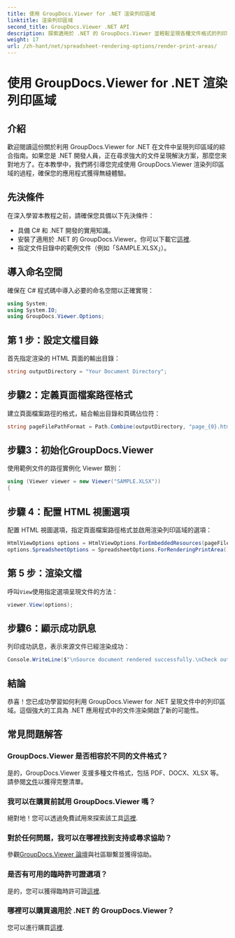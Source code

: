 ```yaml
---
title: 使用 GroupDocs.Viewer for .NET 渲染列印區域
linktitle: 渲染列印區域
second_title: GroupDocs.Viewer .NET API
description: 探索適用於 .NET 的 GroupDocs.Viewer 並輕鬆呈現各種文件格式的列印區域。立即免費試用！ #GroupDocs.Viewer
weight: 17
url: /zh-hant/net/spreadsheet-rendering-options/render-print-areas/
---
```


# 使用 GroupDocs.Viewer for .NET 渲染列印區域

## 介紹
歡迎閱讀這份關於利用 GroupDocs.Viewer for .NET 在文件中呈現列印區域的綜合指南。如果您是 .NET 開發人員，正在尋求強大的文件呈現解決方案，那麼您來對地方了。在本教學中，我們將引導您完成使用 GroupDocs.Viewer 渲染列印區域的過程，確保您的應用程式獲得無縫體驗。
## 先決條件
在深入學習本教程之前，請確保您具備以下先決條件：
- 具備 C# 和 .NET 開發的實用知識。
- 安裝了適用於 .NET 的 GroupDocs.Viewer。你可以下載它[這裡](https://releases.groupdocs.com/viewer/net/).
- 指定文件目錄中的範例文件（例如「SAMPLE.XLSX」）。
## 導入命名空間
確保在 C# 程式碼中導入必要的命名空間以正確實現：
```csharp
using System;
using System.IO;
using GroupDocs.Viewer.Options;
```
## 第 1 步：設定文檔目錄
首先指定渲染的 HTML 頁面的輸出目錄：
```csharp
string outputDirectory = "Your Document Directory";
```
## 步驟2：定義頁面檔案路徑格式
建立頁面檔案路徑的格式，結合輸出目錄和頁碼佔位符：
```csharp
string pageFilePathFormat = Path.Combine(outputDirectory, "page_{0}.html");
```
## 步驟3：初始化GroupDocs.Viewer
使用範例文件的路徑實例化 Viewer 類別：
```csharp
using (Viewer viewer = new Viewer("SAMPLE.XLSX"))
{
```
## 步驟 4：配置 HTML 視圖選項
配置 HTML 視圖選項，指定頁面檔案路徑格式並啟用渲染列印區域的選項：
```csharp
HtmlViewOptions options = HtmlViewOptions.ForEmbeddedResources(pageFilePathFormat);
options.SpreadsheetOptions = SpreadsheetOptions.ForRenderingPrintArea();
```
## 第 5 步：渲染文檔
呼叫`View`使用指定選項呈現文件的方法：
```csharp
viewer.View(options);
```
## 步驟6：顯示成功訊息
列印成功訊息，表示來源文件已經渲染成功：
```csharp
Console.WriteLine($"\nSource document rendered successfully.\nCheck output in {outputDirectory}.");
```
## 結論
恭喜！您已成功學習如何利用 GroupDocs.Viewer for .NET 呈現文件中的列印區域。這個強大的工具為 .NET 應用程式中的文件渲染開啟了新的可能性。
## 常見問題解答
### GroupDocs.Viewer 是否相容於不同的文件格式？
是的，GroupDocs.Viewer 支援多種文件格式，包括 PDF、DOCX、XLSX 等。請參閱[文件](https://tutorials.groupdocs.com/viewer/net/)以獲得完整清單。
### 我可以在購買前試用 GroupDocs.Viewer 嗎？
絕對地！您可以透過免費試用來探索該工具[這裡](https://releases.groupdocs.com/).
### 對於任何問題，我可以在哪裡找到支持或尋求協助？
參觀[GroupDocs.Viewer 論壇](https://forum.groupdocs.com/c/viewer/9)與社區聯繫並獲得協助。
### 是否有可用的臨時許可證選項？
是的，您可以獲得臨時許可證[這裡](https://purchase.groupdocs.com/temporary-license/).
### 哪裡可以購買適用於 .NET 的 GroupDocs.Viewer？
您可以進行購買[這裡](https://purchase.groupdocs.com/buy).